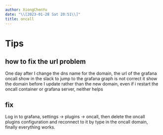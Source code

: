 ```yaml
---
author: XiongChenYu
date: "\\[2023-01-28 Sat 20:51\\]"
title: oncall
---
```


# Tips

## how to fix the url problem

One day after I change the dns name for the domain, the url of the
grafana oncall show in the slack to jump to the grafana graph is not
correct it show the domain before I update rather than the new domain,
even if i restart the oncall container or grafana server, neither helps

## fix

Log in to grafana, settings -\> plugins -\> oncall, then delete the
oncall plugins configuration and reconnect to it by type in the oncall
domain, finally everything works.
